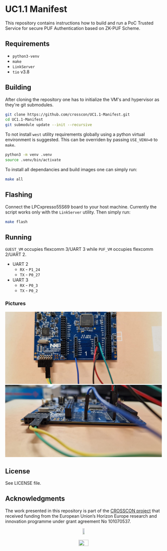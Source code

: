 # UC1.1 Manifest

This repository contains instructions how to build and run a PoC Trusted Service
for secure PUF Authentication based on ZK-PUF Scheme.

## Requirements

- `python3-venv`
- `make`
- `LinkServer`
- `tio` v3.8

## Building

After cloning the repository one has to initialize the VM's and hypervisor as
they're git submodules.

```sh
git clone https://github.com/crosscon/UC1.1-Manifest.git
cd UC1.1-Manifest
git submodule update --init --recursive
```
To not install `west` utility requirements globally using a python virtual
environment is suggested. This can be overriden by passing `USE_VENV=0` to
`make`.

```sh
python3 -m venv .venv
source .venv/bin/activate
```

To install all dependancies and build images one can simply run:

```sh
make all
```

## Flashing

Connect the LPCxpresso55S69 board to your host machine.
Currently the script works only with the `LinkServer` utility. Then simply run:

```sh
make flash
```

## Running

`GUEST_VM` occupies flexcomm 3/UART 3 while `PUF_VM` occupies flexcomm 2/UART 2.

- UART 2
    - `RX` - `P1_24`
    - `TX` - `P0_27`
- UART 3
    - `RX` - `P0_3`
    - `TX` - `P0_2`

### Pictures

![](./doc/img/lpc_vm0.jpeg)
![](./doc/img/lpc_vm1.jpeg)

## License

See LICENSE file.

## Acknowledgments

The work presented in this repository is part of the
[CROSSCON project](https://crosscon.eu/) that received funding from the European
Union’s Horizon Europe research and innovation programme under grant agreement
No 101070537.

<p align="center">
    <img src="https://crosscon.eu/sites/crosscon/themes/crosscon/images/eu.svg" width=10% height=10%>
</p>

<p align="center">
    <img src="https://crosscon.eu/sites/crosscon/files/public/styles/large_1080_/public/content-images/media/2023/crosscon_logo.png?itok=LUH3ejzO" width=25% height=25%>
</p>
